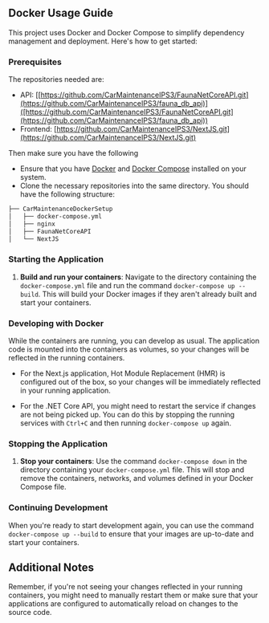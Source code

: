 ## Docker Usage Guide

This project uses Docker and Docker Compose to simplify dependency management and deployment. Here's how to get started:

### Prerequisites

The repositories needed are: 
- API: [[https://github.com/CarMaintenanceIPS3/FaunaNetCoreAPI.git](https://github.com/CarMaintenanceIPS3/fauna_db_api)]([https://github.com/CarMaintenanceIPS3/FaunaNetCoreAPI.git](https://github.com/CarMaintenanceIPS3/fauna_db_api)) 
- Frontend: [https://github.com/CarMaintenanceIPS3/NextJS.git](https://github.com/CarMaintenanceIPS3/NextJS.git)

Then make sure you have the following

- Ensure that you have [Docker](https://docs.docker.com/get-docker/) and [Docker Compose](https://docs.docker.com/compose/install/) installed on your system.
- Clone the necessary repositories into the same directory. You should have the following structure:

```markdown
├── CarMaintenanceDockerSetup
│   ├── docker-compose.yml
│   ├── nginx
│   ├── FaunaNetCoreAPI
│   └── NextJS
```


### Starting the Application

1. **Build and run your containers**: Navigate to the directory containing the `docker-compose.yml` file and run the command `docker-compose up --build`. This will build your Docker images if they aren't already built and start your containers.

### Developing with Docker

While the containers are running, you can develop as usual. The application code is mounted into the containers as volumes, so your changes will be reflected in the running containers.

- For the Next.js application, Hot Module Replacement (HMR) is configured out of the box, so your changes will be immediately reflected in your running application.

- For the .NET Core API, you might need to restart the service if changes are not being picked up. You can do this by stopping the running services with `Ctrl+C` and then running `docker-compose up` again.

### Stopping the Application

1. **Stop your containers**: Use the command `docker-compose down` in the directory containing your `docker-compose.yml` file. This will stop and remove the containers, networks, and volumes defined in your Docker Compose file.

### Continuing Development

When you're ready to start development again, you can use the command `docker-compose up --build` to ensure that your images are up-to-date and start your containers.

## Additional Notes

Remember, if you're not seeing your changes reflected in your running containers, you might need to manually restart them or make sure that your applications are configured to automatically reload on changes to the source code.
